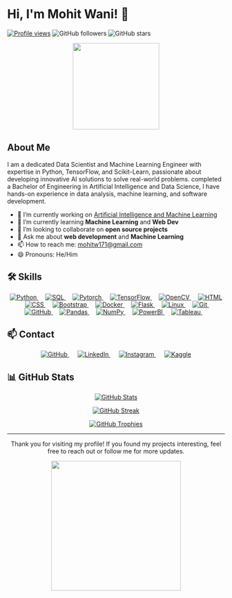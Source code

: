# Hi, I'm Mohit Wani! 👋

[![Profile views](https://visitcount.itsvg.in/api?id=MohitWani&label=Profile%20Views&color=12&icon=5&pretty=true)](https://visitcount.itsvg.in)
![GitHub followers](https://img.shields.io/github/followers/MohitWani?label=Follow&style=social)
![GitHub stars](https://img.shields.io/github/stars/yourusername?affiliations=OWNER%2CCOLLABORATOR&style=social)

<p align="center">
  <img src="https://media.giphy.com/media/v1.Y2lkPTc5MGI3NjExYnRkY2V2aWF5cHZqZGJyYnFrMmZhbmc2Z2h0c3Q4eHBkaHcxMWdxNyZlcD12MV9naWZzX3NlYXJjaCZjdD1n/bGgsc5mWoryfgKBx1u/giphy.gif" width="200">
</p>

## About Me

I am a dedicated Data Scientist and Machine Learning Engineer with expertise in Python, TensorFlow, and Scikit-Learn, passionate about developing innovative AI solutions to solve real-world problems. completed a Bachelor of Engineering in Artificial Intelligence and Data Science, I have hands-on experience in data analysis, machine learning, and software development.

- 🔭 I’m currently working on [Artificial Intelligence and Machine Learning](https://github.com/MohitWani/)
- 🌱 I’m currently learning **Machine Learning** and **Web Dev**
- 👯 I’m looking to collaborate on **open source projects**
- 💬 Ask me about **web development** and **Machine Learning**
- 📫 How to reach me: [mohitw171@gmail.com](mailto:mohitw171@gmail.com)
- 😄 Pronouns: He/Him

## 🛠️ Skills

<p align="center">
  <a href="https://www.python.org" target="_blank">
  <img src="https://img.icons8.com/color/48/000000/python.png" alt="Python"/>
  </a>&nbsp;&nbsp;&nbsp;
  <a href="https://www.w3schools.com/sql/" target="_blank">
  <img src="https://img.icons8.com/ios-filled/50/000000/sql.png" alt="SQL"/>
  </a>&nbsp;&nbsp;&nbsp;
  <a href="https://pytorch.org/" target="_blank">
  <img src="https://img.icons8.com/?size=48&id=jH4BpkMnRrU5&format=png&color=000000" alt="Pytorch"/>
  </a>&nbsp;&nbsp;&nbsp;
  <a href="https://www.tensorflow.org/" target="_blank">
  <img src="https://img.icons8.com/color/48/000000/tensorflow.png" alt="TensorFlow"/>
  </a>&nbsp;&nbsp;&nbsp;
  <a href="https://opencv.org/" target="_blank">
  <img src="https://img.icons8.com/color/48/000000/opencv.png" alt="OpenCV"/>
  </a>&nbsp;&nbsp;&nbsp;
  <a href="https://developer.mozilla.org/en-US/docs/Web/HTML" target="_blank">
  <img src="https://img.icons8.com/color/48/000000/html-5.png" alt="HTML"/>
  </a>&nbsp;&nbsp;&nbsp;
  <a href="https://developer.mozilla.org/en-US/docs/Web/CSS" target="_blank">
  <img src="https://img.icons8.com/color/48/000000/css3.png" alt="CSS"/>
  </a>&nbsp;&nbsp;&nbsp;
  <a href="https://getbootstrap.com/" target="_blank">
  <img src="https://img.icons8.com/color/48/000000/bootstrap.png" alt="Bootstrap"/>
  </a>&nbsp;&nbsp;&nbsp;
  <a href="https://www.docker.com/" target="_blank">
  <img src="https://img.icons8.com/color/48/000000/docker.png" alt="Docker"/>
  </a>&nbsp;&nbsp;&nbsp;
  <a href="https://flask.palletsprojects.com/" target="_blank">
  <img src="https://img.icons8.com/?size=48&id=hCWb1IvpcBZ0&format=png&color=000000" alt="Flask"/>
  </a>&nbsp;&nbsp;&nbsp;
  <a href="https://www.linux.org/" target="_blank">
  <img src="https://img.icons8.com/color/48/000000/linux.png" alt="Linux"/>
  </a>&nbsp;&nbsp;&nbsp;
  <a href="https://git-scm.com/" target="_blank">
  <img src="https://img.icons8.com/color/48/000000/git.png" alt="Git"/>
  </a>&nbsp;&nbsp;&nbsp;
  <a href="https://github.com/" target="_blank">
  <img src="https://img.icons8.com/fluent/48/000000/github.png" alt="GitHub"/>
  </a>&nbsp;&nbsp;&nbsp;
  <a href="https://pandas.pydata.org/" target="_blank">
  <img src="https://img.icons8.com/?size=48&id=xSkewUSqtErH&format=png&color=000000" alt="Pandas"/>
  </a>&nbsp;&nbsp;&nbsp;
  <a href="https://www.python.org" target="_blank">
  <img src="https://img.icons8.com/?size=48&id=aR9CXyMagKIS&format=png&color=000000" alt="NumPy"/>
  </a>&nbsp;&nbsp;&nbsp;
  <a href="https://powerbi.microsoft.com/" target="_blank">
  <img src="https://img.icons8.com/color/48/000000/power-bi.png" alt="PowerBI"/>
  </a>&nbsp;&nbsp;&nbsp;
  <a href="https://www.tableau.com/" target="_blank">
  <img src="https://img.icons8.com/color/48/000000/tableau-software.png" alt="Tableau"/>
  </a>&nbsp;&nbsp;&nbsp;
</p>


## 📫 Contact

<p align="center">
  <a href="https://github.com/MohitWani" target="_blank">
    <img src="https://img.icons8.com/fluent/48/000000/github.png" alt="GitHub"/>
  </a>&nbsp;&nbsp;&nbsp;&nbsp;
  <a href="https://www.linkedin.com/in/mohit-wani-6310711a0/" target="_blank">
    <img src="https://img.icons8.com/fluent/48/000000/linkedin.png" alt="LinkedIn"/>
  </a>&nbsp;&nbsp;&nbsp;&nbsp;
  <a href="https://www.instagram.com/mohit_wani_72/" target="_blank">
    <img src="https://img.icons8.com/fluent/48/000000/instagram-new.png" alt="Instagram"/>
  </a>&nbsp;&nbsp;&nbsp;&nbsp;
  <a href="https://www.kaggle.com/mohitwani" target="_blank">
    <img src="https://img.icons8.com/windows/48/000000/kaggle.png" alt="Kaggle"/>
  </a>
</p>

## 📊 GitHub Stats

<p align="center">
  <a href="https://github.com/yourusername">
    <img src="https://github-readme-stats.vercel.app/api?username=yourusername&show_icons=true&theme=radical" alt="GitHub Stats"/>
  </a>
</p>

<p align="center">
  <a href="https://github.com/yourusername">
    <img src="https://github-readme-streak-stats.herokuapp.com/?user=yourusername&theme=radical" alt="GitHub Streak"/>
  </a>
</p>

<p align="center">
  <a href="https://github.com/yourusername">
    <img src="https://github-profile-trophy.vercel.app/?username=yourusername&theme=radical" alt="GitHub Trophies"/>
  </a>
</p>

----

<p align="center">
  Thank you for visiting my profile! If you found my projects interesting, feel free to reach out or follow me for more updates.
</p>

<p align="center">
  <img src="https://media.giphy.com/media/Q7LHmoFwVP6Yc1swZs/giphy.gif" width="300">
</p>
